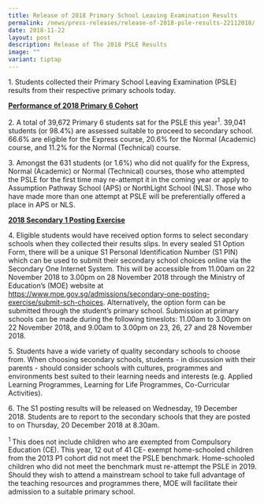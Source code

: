 ```yaml
---
title: Release of 2018 Primary School Leaving Examination Results
permalink: /news/press-releases/release-of-2018-psle-results-22112018/
date: 2018-11-22
layout: post
description: Release of The 2018 PSLE Results
image: ""
variant: tiptap
---
```

<p>1. Students collected their Primary School Leaving Examination (PSLE)
results from their respective primary schools today.</p>
<p><strong><u>Performance of 2018 Primary 6 Cohort</u></strong>
</p>
<p>2. A total of 39,672 Primary 6 students sat for the PSLE this year<sup>1</sup>.
39,041 students (or 98.4%) are assessed suitable to proceed to secondary
school. 66.6% are eligible for the Express course, 20.6% for the Normal
(Academic) course, and 11.2% for the Normal (Technical) course.</p>
<p>3. Amongst the 631 students (or 1.6%) who did not qualify for the Express,
Normal (Academic) or Normal (Technical) courses, those who attempted the
PSLE for the first time may re-attempt it in the coming year or apply to
Assumption Pathway School (APS) or NorthLight School (NLS). Those who have
made more than one attempt at PSLE will be preferentially offered a place
in APS or NLS.</p>
<p><strong><u>2018 Secondary 1 Posting Exercise</u></strong>
</p>
<p>4. Eligible students would have received option forms to select secondary
schools when they collected their results slips. In every sealed S1 Option
Form, there will be a unique S1 Personal Identification Number (S1 PIN)
which can be used to submit their secondary school choices online via the
Secondary One Internet System. This will be accessible from 11.00am on
22 November 2018 to 3.00pm on 28 November 2018 through the Ministry of
Education’s (MOE) website at <a href="https://www.moe.gov.sg/admissions/secondary-one-posting-exercise/submit-sch-choices" rel="noopener noreferrer nofollow" target="_blank">https://www.moe.gov.sg/admissions/secondary-one-posting-exercise/submit-sch-choices</a>.
Alternatively, the option form can be submitted through the student’s primary
school. Submission at primary schools can be made during the following
timeslots: 11.00am to 3.00pm on 22 November 2018, and 9.00am to 3.00pm
on 23, 26, 27 and 28 November 2018.</p>
<p>5. Students have a wide variety of quality secondary schools to choose
from. When choosing secondary schools, students - in discussion with their
parents - should consider schools with cultures, programmes and environments
best suited to their learning needs and interests (e.g. Applied Learning
Programmes, Learning for Life Programmes, Co-Curricular Activities).</p>
<p>6. The S1 posting results will be released on Wednesday, 19 December 2018.
Students are to report to the secondary schools that they are posted to
on Thursday, 20 December 2018 at 8.30am.</p>
<p><sup>1 </sup>This does not include children who are exempted from Compulsory
Education (CE). This year, 12 out of 41 CE- exempt home-schooled children
from the 2013 P1 cohort did not meet the PSLE benchmark. Home-schooled
children who did not meet the benchmark must re-attempt the PSLE in 2019.
Should they wish to attend a mainstream school to take full advantage of
the teaching resources and programmes there, MOE will facilitate their
admission to a suitable primary school.</p>
<p></p>